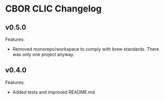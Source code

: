 # CBOR CLIC Changelog

## v0.5.0

Features:

- Removed monorepo/workspace to comply with brew standards. There was only one project anyway.

## v0.4.0

Features:

- Added tests and improved README.md
